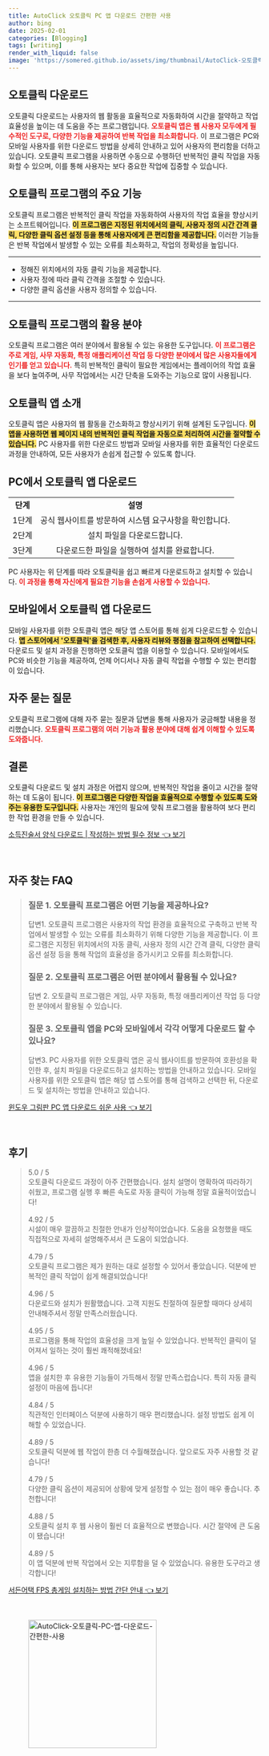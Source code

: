 ```yaml
---
title: AutoClick 오토클릭 PC 앱 다운로드 간편한 사용
author: bing
date: 2025-02-01
categories: [Blogging]
tags: [writing]
render_with_liquid: false
image: 'https://somered.github.io/assets/img/thumbnail/AutoClick-오토클릭-PC-앱-다운로드-간편한-사용.webp'
---
```



<h2 id='오토클릭 다운로드'>오토클릭 다운로드</h2>

<p>오토클릭 다운로드는 사용자의 웹 활동을 효율적으로 자동화하여 시간을 절약하고 작업 효율성을 높이는 데 도움을 주는 프로그램입니다. <b><span style="color: #ee2323;">오토클릭 앱은 웹 사용자 모두에게 필수적인 도구로, 다양한 기능을 제공하여 반복 작업을 최소화합니다.</span></b> 이 프로그램은 PC와 모바일 사용자를 위한 다운로드 방법을 상세히 안내하고 있어 사용자의 편리함을 더하고 있습니다. 오토클릭 프로그램을 사용하면 수동으로 수행하던 반복적인 클릭 작업을 자동화할 수 있으며, 이를 통해 사용자는 보다 중요한 작업에 집중할 수 있습니다.</p>

<h2 id='오토클릭 프로그램의 주요 기능'>오토클릭 프로그램의 주요 기능</h2>

<p>오토클릭 프로그램은 반복적인 클릭 작업을 자동화하여 사용자의 작업 효율을 향상시키는 소프트웨어입니다. <b><span style="background-color: #ffe066;">이 프로그램은 지정된 위치에서의 클릭, 사용자 정의 시간 간격 클릭, 다양한 클릭 옵션 설정 등을 통해 사용자에게 큰 편리함을 제공합니다.</span></b> 이러한 기능들은 반복 작업에서 발생할 수 있는 오류를 최소화하고, 작업의 정확성을 높입니다.</p>

<hr />

<ul>
    <li>정해진 위치에서의 자동 클릭 기능을 제공합니다.</li>
    <li>사용자 정에 따라 클릭 간격을 조절할 수 있습니다.</li>
    <li>다양한 클릭 옵션을 사용자 정의할 수 있습니다.</li>
</ul>

<hr />

<h2 id='오토클릭 프로그램의 활용 분야'>오토클릭 프로그램의 활용 분야</h2>

<p>오토클릭 프로그램은 여러 분야에서 활용될 수 있는 유용한 도구입니다. <b><span style="color: #ee2323;">이 프로그램은 주로 게임, 사무 자동화, 특정 애플리케이션 작업 등 다양한 분야에서 많은 사용자들에게 인기를 얻고 있습니다.</span></b> 특히 반복적인 클릭이 필요한 게임에서는 플레이어의 작업 효율을 보다 높여주며, 사무 작업에서는 시간 단축을 도와주는 기능으로 많이 사용됩니다.</p>

<h2 id='오토클릭 앱 소개'>오토클릭 앱 소개</h2>

<p>오토클릭 앱은 사용자의 웹 활동을 간소화하고 향상시키기 위해 설계된 도구입니다. <b><span style="background-color: #ffe066;">이 앱을 사용하면 웹 페이지 내의 반복적인 클릭 작업을 자동으로 처리하여 시간을 절약할 수 있습니다.</span></b> PC 사용자를 위한 다운로드 방법과 모바일 사용자를 위한 효율적인 다운로드 과정을 안내하여, 모든 사용자가 손쉽게 접근할 수 있도록 합니다.</p>

<h2 id='PC에서 오토클릭 앱 다운로드'>PC에서 오토클릭 앱 다운로드</h2>

<table>
    <tr>
        <td style="text-align: center; height: 17px;"><b>단계</b></td>
        <td style="text-align: center; height: 17px;"><b>설명</b></td>
    </tr>
    <tr>
        <td style="text-align: center; height: 17px;">1단계</td>
        <td style="text-align: center; height: 17px;">공식 웹사이트를 방문하여 시스템 요구사항을 확인합니다.</td>
    </tr>
    <tr>
        <td style="text-align: center; height: 17px;">2단계</td>
        <td style="text-align: center; height: 17px;">설치 파일을 다운로드합니다.</td>
    </tr>
    <tr>
        <td style="text-align: center; height: 17px;">3단계</td>
        <td style="text-align: center; height: 17px;">다운로드한 파일을 실행하여 설치를 완료합니다.</td>
    </tr>
</table>

<p>PC 사용자는 위 단계를 따라 오토클릭을 쉽고 빠르게 다운로드하고 설치할 수 있습니다. <b><span style="color: #ee2323;">이 과정을 통해 자신에게 필요한 기능을 손쉽게 사용할 수 있습니다.</span></b></p>

<h2 id='모바일에서 오토클릭 앱 다운로드'>모바일에서 오토클릭 앱 다운로드</h2>

<p>모바일 사용자를 위한 오토클릭 앱은 해당 앱 스토어를 통해 쉽게 다운로드할 수 있습니다. <b><span style="background-color: #ffe066;">앱 스토어에서 '오토클릭'을 검색한 후, 사용자 리뷰와 평점을 참고하여 선택합니다.</span></b> 다운로드 및 설치 과정을 진행하면 오토클릭 앱을 이용할 수 있습니다. 모바일에서도 PC와 비슷한 기능을 제공하여, 언제 어디서나 자동 클릭 작업을 수행할 수 있는 편리함이 있습니다.</p>

<h2 id='자주 묻는 질문'>자주 묻는 질문</h2>

<p>오토클릭 프로그램에 대해 자주 묻는 질문과 답변을 통해 사용자가 궁금해할 내용을 정리했습니다. <b><span style="color: #ee2323;">오토클릭 프로그램의 여러 기능과 활용 분야에 대해 쉽게 이해할 수 있도록 도와줍니다.</span></b></p>

<h2 id='결론'>결론</h2>

<p>오토클릭 다운로드 및 설치 과정은 어렵지 않으며, 반복적인 작업을 줄이고 시간을 절약하는 데 도움이 됩니다. <b><span style="background-color: #ffe066;">이 프로그램은 다양한 작업을 효율적으로 수행할 수 있도록 도와주는 유용한 도구입니다.</span></b> 사용자는 개인의 필요에 맞춰 프로그램을 활용하여 보다 편리한 작업 환경을 만들 수 있습니다.</p>


<p><a class="click-button" title="소득진술서 양식 다운로드 | 작성하는 방법 필수 정보" href="https://somered.github.io/posts/%EC%86%8C%EB%93%9D%EC%A7%84%EC%88%A0%EC%84%9C-%EC%96%91%EC%8B%9D-%EB%8B%A4%EC%9A%B4%EB%A1%9C%EB%93%9C-%EC%9E%91%EC%84%B1%ED%95%98%EB%8A%94-%EB%B0%A9%EB%B2%95-%ED%95%84%EC%88%98-%EC%A0%95%EB%B3%B4/" rel="dofollow">소득진술서 양식 다운로드 | 작성하는 방법 필수 정보 👈 보기</a></p><br>
<h2 id='자주_찾는_FAQ'>자주 찾는 FAQ</h2>
<div itemscope="" itemtype="https://schema.org/FAQPage"> 
<blockquote> 
<div itemscope="" itemprop="mainEntity" itemtype="https://schema.org/Question"> 
<h3 itemprop="name">질문 1. 오토클릭 프로그램은 어떤 기능을 제공하나요?</h3> 
<div itemscope="" itemprop="acceptedAnswer" itemtype="https://schema.org/Answer"> 
<span itemprop="text"> 
<p>답변1. 오토클릭 프로그램은 사용자의 작업 환경을 효율적으로 구축하고 반복 작업에서 발생할 수 있는 오류를 최소화하기 위해 다양한 기능을 제공합니다. 이 프로그램은 지정된 위치에서의 자동 클릭, 사용자 정의 시간 간격 클릭, 다양한 클릭 옵션 설정 등을 통해 작업의 효율성을 증가시키고 오류를 최소화합니다.</p> 
</span> 
</div> 
</div> 
<div itemscope="" itemprop="mainEntity" itemtype="https://schema.org/Question"> 
<h3 itemprop="name">질문 2. 오토클릭 프로그램은 어떤 분야에서 활용될 수 있나요?</h3> 
<div itemscope="" itemprop="acceptedAnswer" itemtype="https://schema.org/Answer"> 
<span itemprop="text"> 
<p>답변 2. 오토클릭 프로그램은 게임, 사무 자동화, 특정 애플리케이션 작업 등 다양한 분야에서 활용될 수 있습니다.</p> 
</span> 
</div> 
</div> 
<div itemscope="" itemprop="mainEntity" itemtype="https://schema.org/Question"> 
<h3 itemprop="name">질문 3. 오토클릭 앱을 PC와 모바일에서 각각 어떻게 다운로드 할 수 있나요?</h3> 
<div itemscope="" itemprop="acceptedAnswer" itemtype="https://schema.org/Answer"> 
<span itemprop="text"> 
<p>답변3. PC 사용자를 위한 오토클릭 앱은 공식 웹사이트를 방문하여 호환성을 확인한 후, 설치 파일을 다운로드하고 설치하는 방법을 안내하고 있습니다. 모바일 사용자를 위한 오토클릭 앱은 해당 앱 스토어를 통해 검색하고 선택한 뒤, 다운로드 및 설치하는 방법을 안내하고 있습니다.</p> 
</span> 
</div> 
</div> 
</blockquote> 
</div>
<p><a class="click-button" title="윈도우 그림판 PC 앱 다운로드 쉬운 사용" href="https://somered.github.io/posts/%EC%9C%88%EB%8F%84%EC%9A%B0-%EA%B7%B8%EB%A6%BC%ED%8C%90-PC-%EC%95%B1-%EB%8B%A4%EC%9A%B4%EB%A1%9C%EB%93%9C-%EC%89%AC%EC%9A%B4-%EC%82%AC%EC%9A%A9/" rel="dofollow">윈도우 그림판 PC 앱 다운로드 쉬운 사용 👈 보기</a></p><br>
<h2 id='후기'>후기</h2>
<div itemscope itemtype="https://schema.org/Product">
  <blockquote>
  <div itemprop="review" itemscope itemtype="https://schema.org/Review">
      <div itemprop="reviewRating" itemscope itemtype="https://schema.org/Rating"> <span itemprop="ratingValue">5.0</span> / <span itemprop="bestRating">5</span> </div>
      <span itemprop="reviewBody">오토클릭 다운로드 과정이 아주 간편했습니다. 설치 설명이 명확하여 따라하기 쉬웠고, 프로그램 실행 후 빠른 속도로 자동 클릭이 가능해 정말 효율적이었습니다!</span>
  </div>
  <br>
  <div itemprop="review" itemscope itemtype="https://schema.org/Review">
      <div itemprop="reviewRating" itemscope itemtype="https://schema.org/Rating"> <span itemprop="ratingValue">4.92</span> / <span itemprop="bestRating">5</span> </div>
      <span itemprop="reviewBody">시설이 매우 깔끔하고 친절한 안내가 인상적이었습니다. 도움을 요청했을 때도 직접적으로 자세히 설명해주셔서 큰 도움이 되었습니다.</span>
  </div>
  <br>
  <div itemprop="review" itemscope itemtype="https://schema.org/Review">
      <div itemprop="reviewRating" itemscope itemtype="https://schema.org/Rating"> <span itemprop="ratingValue">4.79</span> / <span itemprop="bestRating">5</span> </div>
      <span itemprop="reviewBody">오토클릭 프로그램은 제가 원하는 대로 설정할 수 있어서 좋았습니다. 덕분에 반복적인 클릭 작업이 쉽게 해결되었습니다!</span>
  </div>
  <br>
  <div itemprop="review" itemscope itemtype="https://schema.org/Review">
      <div itemprop="reviewRating" itemscope itemtype="https://schema.org/Rating"> <span itemprop="ratingValue">4.96</span> / <span itemprop="bestRating">5</span> </div>
      <span itemprop="reviewBody">다운로드와 설치가 원활했습니다. 고객 지원도 친절하여 질문할 때마다 상세히 안내해주셔서 정말 만족스러웠습니다.</span>
  </div>
  <br>
  <div itemprop="review" itemscope itemtype="https://schema.org/Review">
      <div itemprop="reviewRating" itemscope itemtype="https://schema.org/Rating"> <span itemprop="ratingValue">4.95</span> / <span itemprop="bestRating">5</span> </div>
      <span itemprop="reviewBody">프로그램을 통해 작업의 효율성을 크게 높일 수 있었습니다. 반복적인 클릭이 덜어져서 일하는 것이 훨씬 쾌적해졌네요!</span>
  </div>
  <br>
  <div itemprop="review" itemscope itemtype="https://schema.org/Review">
      <div itemprop="reviewRating" itemscope itemtype="https://schema.org/Rating"> <span itemprop="ratingValue">4.96</span> / <span itemprop="bestRating">5</span> </div>
      <span itemprop="reviewBody">앱을 설치한 후 유용한 기능들이 가득해서 정말 만족스럽습니다. 특히 자동 클릭 설정이 마음에 듭니다!</span>
  </div>
  <br>
  <div itemprop="review" itemscope itemtype="https://schema.org/Review">
      <div itemprop="reviewRating" itemscope itemtype="https://schema.org/Rating"> <span itemprop="ratingValue">4.84</span> / <span itemprop="bestRating">5</span> </div>
      <span itemprop="reviewBody">직관적인 인터페이스 덕분에 사용하기 매우 편리했습니다. 설정 방법도 쉽게 이해할 수 있었습니다.</span>
  </div>
  <br>
  <div itemprop="review" itemscope itemtype="https://schema.org/Review">
      <div itemprop="reviewRating" itemscope itemtype="https://schema.org/Rating"> <span itemprop="ratingValue">4.89</span> / <span itemprop="bestRating">5</span> </div>
      <span itemprop="reviewBody">오토클릭 덕분에 웹 작업이 한층 더 수월해졌습니다. 앞으로도 자주 사용할 것 같습니다!</span>
  </div>
  <br>
  <div itemprop="review" itemscope itemtype="https://schema.org/Review">
      <div itemprop="reviewRating" itemscope itemtype="https://schema.org/Rating"> <span itemprop="ratingValue">4.79</span> / <span itemprop="bestRating">5</span> </div>
      <span itemprop="reviewBody">다양한 클릭 옵션이 제공되어 상황에 맞게 설정할 수 있는 점이 매우 좋습니다. 추천합니다!</span>
  </div>
  <br>
  <div itemprop="review" itemscope itemtype="https://schema.org/Review">
      <div itemprop="reviewRating" itemscope itemtype="https://schema.org/Rating"> <span itemprop="ratingValue">4.88</span> / <span itemprop="bestRating">5</span> </div>
      <span itemprop="reviewBody">오토클릭 설치 후 웹 사용이 훨씬 더 효율적으로 변했습니다. 시간 절약에 큰 도움이 됐습니다!</span>
  </div>
  <br>
  <div itemprop="review" itemscope itemtype="https://schema.org/Review">
      <div itemprop="reviewRating" itemscope itemtype="https://schema.org/Rating"> <span itemprop="ratingValue">4.89</span> / <span itemprop="bestRating">5</span> </div>
      <span itemprop="reviewBody">이 앱 덕분에 반복 작업에서 오는 지루함을 덜 수 있었습니다. 유용한 도구라고 생각합니다!</span>
  </div>
  </blockquote>
</div>
<p><a class="click-button" title="서든어택 FPS 총게임 설치하는 방법 간단 안내" href="https://somered.github.io/posts/%EC%84%9C%EB%93%A0%EC%96%B4%ED%83%9D-FPS-%EC%B4%9D%EA%B2%8C%EC%9E%84-%EC%84%A4%EC%B9%98%ED%95%98%EB%8A%94-%EB%B0%A9%EB%B2%95-%EA%B0%84%EB%8B%A8-%EC%95%88%EB%82%B4/" rel="dofollow">서든어택 FPS 총게임 설치하는 방법 간단 안내 👈 보기</a></p><br>
<figure class="image"><img src="https://somered.github.io/assets/img/thumbnail/AutoClick-오토클릭-PC-앱-다운로드-간편한-사용.webp" alt="AutoClick-오토클릭-PC-앱-다운로드-간편한-사용" width="256" height="256"></figure>